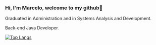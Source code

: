 ### Hi, I'm Marcelo, welcome to my github👋

Graduated in Administration and in Systems Analysis and Development.

Back-end Java Developer.

[![Top Langs](https://github-readme-stats.vercel.app/api/top-langs/?username=marcelocezario&layout=compact)](https://github.com/marcelocezario/github-readme-stats)
